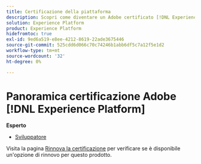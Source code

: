 ```yaml
---
title: Certificazione della piattaforma
description: Scopri come diventare un Adobe certificato [!DNL Experience Platform] esperto.
solution: Experience Platform
product: Experience Platform
hidefromtoc: true
exl-id: 9ed6a519-e8ee-4212-8619-22ade3675446
source-git-commit: 525cdd6d066c70c74246b1abb6df5c7a12f5e1d2
workflow-type: tm+mt
source-wordcount: '32'
ht-degree: 0%

---
```


# Panoramica certificazione Adobe [!DNL Experience Platform]

**Esperto**

* [Sviluppatore](/help/certifications/aep/aep-e-foundations.md) <!--AD0-E601-->

Visita la pagina [Rinnova la certificazione](/help/certifications/renew.md) per verificare se è disponibile un&#39;opzione di rinnovo per questo prodotto.
